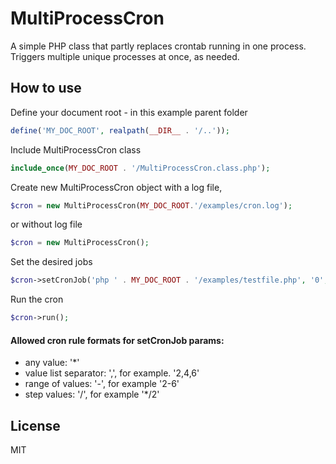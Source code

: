 # MultiProcessCron
A simple PHP class that partly replaces crontab running in one process. Triggers multiple unique processes at once, as needed.

How to use
----


Define your document root - in this example parent folder
```php
define('MY_DOC_ROOT', realpath(__DIR__ . '/..'));
```

Include MultiProcessCron class
```php
include_once(MY_DOC_ROOT . '/MultiProcessCron.class.php');
```

Create new MultiProcessCron object with a log file,
```php
$cron = new MultiProcessCron(MY_DOC_ROOT.'/examples/cron.log');
```
or without log file
```php
$cron = new MultiProcessCron();
```

Set the desired jobs
```php
$cron->setCronJob('php ' . MY_DOC_ROOT . '/examples/testfile.php', '0', '*', '*', '*', '*', '*');
```
Run the cron
 ```php
$cron->run();
```

#### Allowed cron rule formats for setCronJob params:
* any value: '*'
* value list separator: ',', for example. '2,4,6'
* range of values: '-', for example '2-6'
* step values: '/', for example '*/2'

License
----

MIT